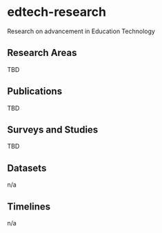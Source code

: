 # edtech-research
Research on advancement in Education Technology 

## Research Areas
TBD

## Publications

TBD

## Surveys and Studies 

TBD

## Datasets

n/a

## Timelines 

n/a
